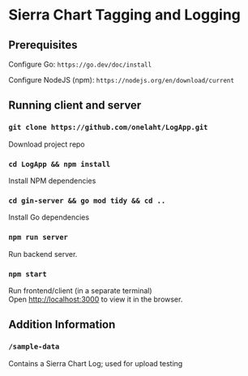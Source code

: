 # Sierra Chart Tagging and Logging

## Prerequisites  

Configure Go: 
`https://go.dev/doc/install`  

Configure NodeJS (npm):
`https://nodejs.org/en/download/current`  

## Running client and server  

### `git clone https://github.com/onelaht/LogApp.git`  
Download project repo  

### `cd LogApp && npm install`  
Install NPM dependencies  

### `cd gin-server && go mod tidy && cd ..`  
Install Go dependencies  

### `npm run server`  
Run backend server.  

### `npm start`
Run frontend/client (in a separate terminal)  
Open [http://localhost:3000](http://localhost:3000) to view it in the browser.

## Addition Information  

### `/sample-data`  
Contains a Sierra Chart Log; used for upload testing